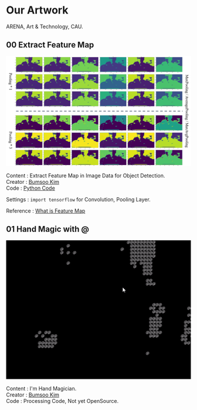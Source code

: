 # Our Artwork

ARENA, Art & Technology, CAU.

## 00 Extract Feature Map

<p align="center">
<img src="00-Extract-Feature-Map/ref_01.png">
</p>

Content : Extract Feature Map in Image Data for Object Detection.
<br>Creator : [Bumsoo Kim](https://github.com/gh-BumsooKim)
<br>Code : [Python Code](00-Extract-Feature-Map/00-Extract-Feature-Map.ipynb)

Settings : `import tensorflow` for Convolution, Pooling Layer.

Reference : [What is Feature Map](https://towardsdatascience.com/applied-deep-learning-part-4-convolutional-neural-networks-584bc134c1e2)

## 01 Hand Magic with @

<p aling="center">
<img src="01-Hand-Magic-@/ref_01.gif">
</p>

Content : I'm Hand Magician.
<br>Creator : [Bumsoo Kim](https://github.com/gh-BumsooKim)
<br>Code : Processing Code, Not yet OpenSource.
